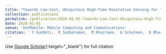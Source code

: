 ```yaml
---
title: "Towards Low-Cost, Ubiquitous High-Time Resolution Sensing for Terrestrial Spectrum"
collection: publications
permalink: /publication/2020-01-01-Towards-Low-Cost-Ubiquitous-High-Time-Resolution-Sensing-for-Terrestrial-Spectrum
date: 2020-01-01
venue: 'GetMobile: Mobile Computing and Communications'
citation: ' Y Guddeti,  R Subbaraman,  M Khazraee,  A Schulman,  D Bharadia, &quot;Towards Low-Cost, Ubiquitous High-Time Resolution Sensing for Terrestrial Spectrum.&quot; GetMobile: Mobile Computing and Communications, 2020.'
---
```

Use [Google Scholar](https://scholar.google.com/scholar?q=Towards+Low+Cost,+Ubiquitous+High+Time+Resolution+Sensing+for+Terrestrial+Spectrum){:target="_blank"} for full citation